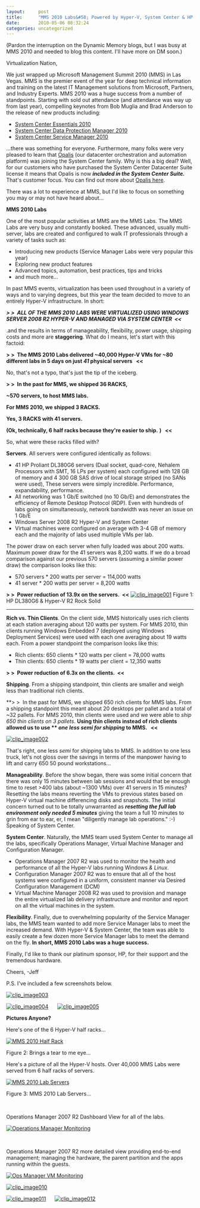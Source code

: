 ```yaml
---
layout:     post
title:      "MMS 2010 Labs&#58; Powered by Hyper-V, System Center & HP..."
date:       2010-05-06 08:32:24
categories: uncategorized
---
```

(Pardon the interruption on the Dynamic Memory blogs, but I was busy at MMS 2010 and needed to blog this content. I'll have more on DM soon.)

Virtualization Nation, 

We just wrapped up Microsoft Management Summit 2010 (MMS) in Las Vegas. MMS is the premier event of the year for deep technical information and training on the latest IT Management solutions from Microsoft, Partners, and Industry Experts. MMS 2010 was a huge success from a number of standpoints. Starting with sold out attendance (and attendance was way up from last year), compelling keynotes from Bob Muglia and Brad Anderson to the release of new products including:

  * [System Center Essentials 2010](http://www.microsoft.com/systemcenter/en/us/service-manager.aspx)
  * [System Center Data Protection Manager 2010](http://www.microsoft.com/systemcenter/en/us/data-protection-manager.aspx)
  * [System Center Service Manager 2010](http://www.microsoft.com/systemcenter/en/us/service-manager.aspx)



...there was something for everyone. Furthermore, many folks were very pleased to learn that [Opalis](http://www.microsoft.com/systemcenter/en/us/opalis.aspx) (our datacenter orchestration and automation platform) was joining the System Center family. Why is this a big deal? Well, for our customers who have purchased the System Center Datacenter Suite license it means that Opalis is now **_included in the System Center Suite._** That's customer focus. You can find out more about [Opalis here](http://www.microsoft.com/systemcenter/en/us/opalis.aspx).

There was a lot to experience at MMS, but I'd like to focus on something you may or may not have heard about...

**MMS 2010 Labs**

One of the most popular activities at MMS are the MMS Labs. The MMS Labs are very busy and constantly booked. These advanced, usually multi-server, labs are created and configured to walk IT professionals through a variety of tasks such as:

  * Introducing new products (Service Manager Labs were very popular this year) 
  * Exploring new product features 
  * Advanced topics, automation, best practices, tips and tricks 
  * and much more...



In past MMS events, virtualization has been used throughout in a variety of ways and to varying degrees, but this year the team decided to move to an entirely Hyper-V infrastructure. In short:

**_> >  ALL OF THE MMS 2010 LABS WERE VIRTUALIZED USING WINDOWS SERVER 2008 R2 HYPER-V AND MANAGED VIA SYSTEM CENTER  <<_**

.and the results in terms of manageability, flexibility, power usage, shipping costs and more are **staggering**. What do I means, let's start with this factoid: 

**> >  The MMS 2010 Labs delivered ~40,000 Hyper-V VMs for ~80 different labs in 5 days on just _41_ physical servers   <<**

No, that's not a typo, that's just the tip of the iceberg.

**> >  In the past for MMS, we shipped 36 RACKS,**

**~570 servers, to host MMS labs.**

**For MMS 2010, we shipped 3 RACKS.**

**Yes, 3 RACKS with 41 servers.**

**(Ok, technically, 6 half racks because they're easier to ship.** **)   <<**

So, what were these racks filled with?

**Servers**. All servers were configured identically as follows: 

  * 41 HP Proliant DL380G6 servers (Dual socket, quad-core, Nehalem Processors with SMT, 16 LPs per system) each configured with 128 GB of memory and 4 300 GB SAS drive of local storage striped (no SANs were used), These servers were simply incredible. Performance, expandability, performance. 
  * All networking was 1 Gb/E switched (no 10 Gb/E) and demonstrates the efficiency of Remote Desktop Protocol (RDP). Even with hundreds of labs going on simultaneously, network bandwidth was never an issue on 1 Gb/E 
  * Windows Server 2008 R2 Hyper-V and System Center 
  * Virtual machines were configured on average with 3-4 GB of memory each and the majority of labs used multiple VMs per lab.



The power draw on each server when fully loaded was about 200 watts. Maximum power draw for the 41 servers was 8,200 watts. If we do a broad comparison against our previous 570 servers (assuming a similar power draw) the comparison looks like this:

  * 570 servers * 200 watts per server = 114,000 watts 
  * 41 server * 200 watts per server = 8,200 watts



**> >  Power reduction of 13.9x on the servers.  <<** [![clip_image001](https://msdnshared.blob.core.windows.net/media/TNBlogsFS/BlogFileStorage/blogs_technet/virtualization/WindowsLiveWriter/229cf3cda7d3_E41A/clip_image001_thumb.jpg)](https://msdnshared.blob.core.windows.net/media/TNBlogsFS/BlogFileStorage/blogs_technet/virtualization/WindowsLiveWriter/229cf3cda7d3_E41A/clip_image001_2.jpg) Figure 1: HP DL380G6 & Hyper-V R2 Rock Solid 

****

**Rich vs. Thin Clients**. On the client side, MMS historically uses rich clients at each station averaging about 120 watts per system. For MMS 2010, thin clients running Windows Embedded 7 (deployed using Windows Deployment Services) were used with each one averaging about 19 watts each. From a power standpoint the comparison looks like this: 

  * Rich clients: 650 clients * 120 watts per client = 78,000 watts 
  * Thin clients: 650 clients * 19 watts per client = 12,350 watts 



**> >  Power reduction of 6.3x on the clients.  <<**

**Shipping**. From a shipping standpoint, thin clients are smaller and weigh less than traditional rich clients. 

**> >  In the past for MMS, we shipped 650 rich clients for MMS labs. From a shipping standpoint this meant about 20 desktops per pallet and a total of ~32 pallets. For MMS 2010, thin clients were used and we were able to _ship 650 thin clients on 3 pallets_. ****Using thin clients instead of rich clients allowed us to use** ** _one less semi for shipping_ to MMS.   <<**

[![clip_image002](https://msdnshared.blob.core.windows.net/media/TNBlogsFS/BlogFileStorage/blogs_technet/virtualization/WindowsLiveWriter/229cf3cda7d3_E41A/clip_image002_thumb.jpg)](https://msdnshared.blob.core.windows.net/media/TNBlogsFS/BlogFileStorage/blogs_technet/virtualization/WindowsLiveWriter/229cf3cda7d3_E41A/clip_image002_2.jpg)

That's right, one less _semi_ for shipping labs to MMS. In addition to one less truck, let's not gloss over the savings in terms of the manpower having to lift and carry 650 50 pound workstations...

**Manageability**. Before the show began, there was some initial concern that there was only 15 minutes between lab sessions and would that be enough time to reset  >400 labs (about ~1300 VMs) over 41 servers in 15 minutes? Resetting the labs means reverting the VMs to previous states based on Hyper-V virtual machine differencing disks and snapshots. The initial concern turned out to be totally unwarranted as **_resetting the full lab environment only needed 5 minutes_** giving the team a full 10 minutes to grin from ear to ear, er, I mean "diligently manage lab operations." :-) Speaking of System Center.

**System Center**. Naturally, the MMS team used System Center to manage all the labs, specifically Operations Manager, Virtual Machine Manager and Configuration Manager. 

  * Operations Manager 2007 R2 was used to monitor the health and performance of all the Hyper-V labs running Windows _& Linux_. 
  * Configuration Manager 2007 R2 was to ensure that all of the host systems were configured in a uniform, consistent manner via Desired Configuration Management (DCM) 
  * Virtual Machine Manager 2008 R2 was used to provision and manage the entire virtualized lab delivery infrastructure and monitor and report on all the virtual machines in the system. 



**Flexibility**. Finally, due to overwhelming popularity of the Service Manager labs, the MMS team wanted to add more Service Manager labs to meet the increased demand. With Hyper-V  & System Center, the team was able to easily create a few dozen more Service Manager labs to meet the demand on the fly. **In short, MMS 2010 Labs was a huge success.**

Finally, I'd like to thank our platinum sponsor, HP, for their support and the tremendous hardware.

Cheers, -Jeff 

P.S. I've included a few screenshots below. 

[![clip_image003](https://msdnshared.blob.core.windows.net/media/TNBlogsFS/BlogFileStorage/blogs_technet/virtualization/WindowsLiveWriter/229cf3cda7d3_E41A/clip_image003_thumb.jpg)](https://msdnshared.blob.core.windows.net/media/TNBlogsFS/BlogFileStorage/blogs_technet/virtualization/WindowsLiveWriter/229cf3cda7d3_E41A/clip_image003_2.jpg)

[![clip_image004](https://msdnshared.blob.core.windows.net/media/TNBlogsFS/BlogFileStorage/blogs_technet/virtualization/WindowsLiveWriter/229cf3cda7d3_E41A/clip_image004_thumb.jpg)](https://msdnshared.blob.core.windows.net/media/TNBlogsFS/BlogFileStorage/blogs_technet/virtualization/WindowsLiveWriter/229cf3cda7d3_E41A/clip_image004_2.jpg)      [![clip_image005](https://msdnshared.blob.core.windows.net/media/TNBlogsFS/BlogFileStorage/blogs_technet/virtualization/WindowsLiveWriter/229cf3cda7d3_E41A/clip_image005_thumb.jpg)](https://msdnshared.blob.core.windows.net/media/TNBlogsFS/BlogFileStorage/blogs_technet/virtualization/WindowsLiveWriter/229cf3cda7d3_E41A/clip_image005_2.jpg)

**Pictures Anyone?**

Here's one of the 6 Hyper-V half racks...

[![MMS 2010 Half Rack](https://msdnshared.blob.core.windows.net/media/TNBlogsFS/BlogFileStorage/blogs_technet/virtualization/WindowsLiveWriter/229cf3cda7d3_E41A/clip_image006_thumb.jpg)](https://msdnshared.blob.core.windows.net/media/TNBlogsFS/BlogFileStorage/blogs_technet/virtualization/WindowsLiveWriter/229cf3cda7d3_E41A/clip_image006_2.jpg)

Figure 2: Brings a tear to me eye... 

Here's a picture of all the Hyper-V hosts. Over 40,000 MMS Labs were served from 6 half racks of servers. 

[![MMS 2010 Lab Servers](https://msdnshared.blob.core.windows.net/media/TNBlogsFS/BlogFileStorage/blogs_technet/virtualization/WindowsLiveWriter/229cf3cda7d3_E41A/clip_image007_thumb.jpg)](https://msdnshared.blob.core.windows.net/media/TNBlogsFS/BlogFileStorage/blogs_technet/virtualization/WindowsLiveWriter/229cf3cda7d3_E41A/clip_image007_2.jpg)

Figure 3: MMS 2010 Lab Servers... 

 

Operations Manager 2007 R2 Dashboard View for all of the labs. 

[![Operations Manager Monitoring](https://msdnshared.blob.core.windows.net/media/TNBlogsFS/BlogFileStorage/blogs_technet/virtualization/WindowsLiveWriter/229cf3cda7d3_E41A/clip_image008_thumb.jpg)](https://msdnshared.blob.core.windows.net/media/TNBlogsFS/BlogFileStorage/blogs_technet/virtualization/WindowsLiveWriter/229cf3cda7d3_E41A/clip_image008_2.jpg)

 

Operations Manager 2007 R2 more detailed view providing end-to-end management; managing the hardware, the parent partition and the apps running within the guests. 

[![Ops Manager VM Monitoring](https://msdnshared.blob.core.windows.net/media/TNBlogsFS/BlogFileStorage/blogs_technet/virtualization/WindowsLiveWriter/229cf3cda7d3_E41A/clip_image009_thumb.jpg)](https://msdnshared.blob.core.windows.net/media/TNBlogsFS/BlogFileStorage/blogs_technet/virtualization/WindowsLiveWriter/229cf3cda7d3_E41A/clip_image009_2.jpg)

[![clip_image010](https://msdnshared.blob.core.windows.net/media/TNBlogsFS/BlogFileStorage/blogs_technet/virtualization/WindowsLiveWriter/229cf3cda7d3_E41A/clip_image010_thumb.jpg)](https://msdnshared.blob.core.windows.net/media/TNBlogsFS/BlogFileStorage/blogs_technet/virtualization/WindowsLiveWriter/229cf3cda7d3_E41A/clip_image010_2.jpg)

[![clip_image011](https://msdnshared.blob.core.windows.net/media/TNBlogsFS/BlogFileStorage/blogs_technet/virtualization/WindowsLiveWriter/229cf3cda7d3_E41A/clip_image011_thumb.jpg)](https://msdnshared.blob.core.windows.net/media/TNBlogsFS/BlogFileStorage/blogs_technet/virtualization/WindowsLiveWriter/229cf3cda7d3_E41A/clip_image011_2.jpg)      [![clip_image012](https://msdnshared.blob.core.windows.net/media/TNBlogsFS/BlogFileStorage/blogs_technet/virtualization/WindowsLiveWriter/229cf3cda7d3_E41A/clip_image012_thumb.jpg)](https://msdnshared.blob.core.windows.net/media/TNBlogsFS/BlogFileStorage/blogs_technet/virtualization/WindowsLiveWriter/229cf3cda7d3_E41A/clip_image012_2.jpg)
